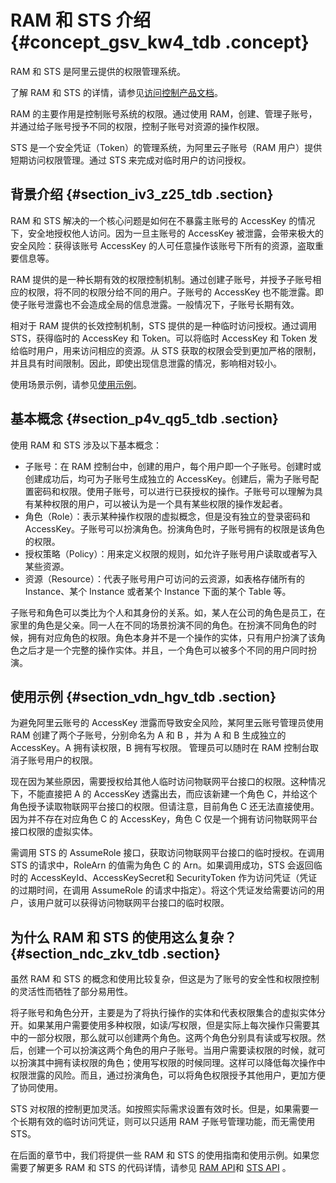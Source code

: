 # RAM 和 STS 介绍 {#concept_gsv_kw4_tdb .concept}

RAM 和 STS 是阿里云提供的权限管理系统。

了解 RAM 和 STS 的详情，请参见[访问控制产品文档](https://www.alibabacloud.com/help/product/28625.htm)。

RAM 的主要作用是控制账号系统的权限。通过使用 RAM，创建、管理子账号，并通过给子账号授予不同的权限，控制子账号对资源的操作权限。

STS 是一个安全凭证（Token）的管理系统，为阿里云子账号（RAM 用户）提供短期访问权限管理。通过 STS 来完成对临时用户的访问授权。

## 背景介绍 {#section_iv3_z25_tdb .section}

RAM 和 STS 解决的一个核心问题是如何在不暴露主账号的 AccessKey 的情况下，安全地授权他人访问。因为一旦主账号的 AccessKey 被泄露，会带来极大的安全风险：获得该账号 AccessKey 的人可任意操作该账号下所有的资源，盗取重要信息等。

RAM 提供的是一种长期有效的权限控制机制。通过创建子账号，并授予子账号相应的权限，将不同的权限分给不同的用户。子账号的 AccessKey 也不能泄露。即使子账号泄露也不会造成全局的信息泄露。一般情况下，子账号长期有效。

相对于 RAM 提供的长效控制机制，STS 提供的是一种临时访问授权。通过调用 STS，获得临时的 AccessKey 和 Token。可以将临时 AccessKey 和 Token 发给临时用户，用来访问相应的资源。从 STS 获取的权限会受到更加严格的限制，并且具有时间限制。因此，即使出现信息泄露的情况，影响相对较小。

使用场景示例，请参见[使用示例](#section_vdn_hgv_tdb)。

## 基本概念 {#section_p4v_qg5_tdb .section}

使用 RAM 和 STS 涉及以下基本概念：

-   子账号：在 RAM 控制台中，创建的用户，每个用户即一个子账号。创建时或创建成功后，均可为子账号生成独立的 AccessKey。创建后，需为子账号配置密码和权限。使用子账号，可以进行已获授权的操作。子账号可以理解为具有某种权限的用户，可以被认为是一个具有某些权限的操作发起者。
-   角色（Role）：表示某种操作权限的虚拟概念，但是没有独立的登录密码和 AccessKey。子账号可以扮演角色。扮演角色时，子账号拥有的权限是该角色的权限。
-   授权策略（Policy）：用来定义权限的规则，如允许子账号用户读取或者写入某些资源。
-   资源（Resource）：代表子账号用户可访问的云资源，如表格存储所有的 Instance、某个 Instance 或者某个 Instance 下面的某个 Table 等。

子账号和角色可以类比为个人和其身份的关系。如，某人在公司的角色是员工，在家里的角色是父亲。同一人在不同的场景扮演不同的角色。在扮演不同角色的时候，拥有对应角色的权限。角色本身并不是一个操作的实体，只有用户扮演了该角色之后才是一个完整的操作实体。并且，一个角色可以被多个不同的用户同时扮演。

## 使用示例 {#section_vdn_hgv_tdb .section}

为避免阿里云账号的 AccessKey 泄露而导致安全风险，某阿里云账号管理员使用 RAM 创建了两个子账号，分别命名为 A 和 B ，并为 A 和 B 生成独立的 AccessKey。A 拥有读权限，B 拥有写权限。 管理员可以随时在 RAM 控制台取消子账号用户的权限。

现在因为某些原因，需要授权给其他人临时访问物联网平台接口的权限。这种情况下，不能直接把 A 的 AccessKey 透露出去，而应该新建一个角色 C，并给这个角色授予读取物联网平台接口的权限。但请注意，目前角色 C 还无法直接使用。因为并不存在对应角色 C 的 AccessKey，角色 C 仅是一个拥有访问物联网平台接口权限的虚拟实体。

需调用 STS 的 AssumeRole 接口，获取访问物联网平台接口的临时授权。在调用 STS 的请求中，RoleArn 的值需为角色 C 的 Arn。如果调用成功，STS 会返回临时的 AccessKeyId、AccessKeySecret和 SecurityToken 作为访问凭证（凭证的过期时间，在调用 AssumeRole 的请求中指定）。将这个凭证发给需要访问的用户，该用户就可以获得访问物联网平台接口的临时权限。

## 为什么 RAM 和 STS 的使用这么复杂？ {#section_ndc_zkv_tdb .section}

虽然 RAM 和 STS 的概念和使用比较复杂，但这是为了账号的安全性和权限控制的灵活性而牺牲了部分易用性。

将子账号和角色分开，主要是为了将执行操作的实体和代表权限集合的虚拟实体分开。如果某用户需要使用多种权限，如读/写权限，但是实际上每次操作只需要其中的一部分权限，那么就可以创建两个角色。这两个角色分别具有读或写权限。然后，创建一个可以扮演这两个角色的用户子账号。当用户需要读权限的时候，就可以扮演其中拥有读权限的角色；使用写权限的时候同理。这样可以降低每次操作中权限泄露的风险。而且，通过扮演角色，可以将角色权限授予其他用户，更加方便了协同使用。

STS 对权限的控制更加灵活。如按照实际需求设置有效时长。但是，如果需要一个长期有效的临时访问凭证，则可以只适用 RAM 子账号管理功能，而无需使用 STS。

在后面的章节中，我们将提供一些 RAM 和 STS 的使用指南和使用示例。如果您需要了解更多 RAM 和 STS 的代码详情，请参见 [RAM API](https://www.alibabacloud.com/help/zh/doc-detail/28672.htm)和 [STS API](https://www.alibabacloud.com/help/zh/doc-detail/28756.htm) 。


